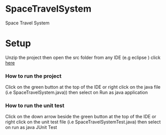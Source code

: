 # SpaceTravelSystem
Space Travel System
<h1> Setup </h1>
<p> Unzip the project then open the src folder from any IDE (e.g eclipse ) click <a href="https://www.eclipse.org/downloads/">here</a></p>

<h3> How to run the project </h3>
<p> Click on the green button at the top of the IDE or right click on the java file (i.e SpaceTravelSystem.java)) then select on Run as java application </p>

<h3> How to run the unit test </h3>
<p> Click on the down arrow beside the green button at the top of the IDE or right click on the unit test file (i.e SpaceTravelSystemTest.java) then select on run as java JUnit Test </p>
